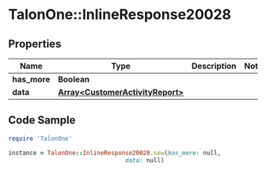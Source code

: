 # TalonOne::InlineResponse20028

## Properties

Name | Type | Description | Notes
------------ | ------------- | ------------- | -------------
**has_more** | **Boolean** |  | 
**data** | [**Array&lt;CustomerActivityReport&gt;**](CustomerActivityReport.md) |  | 

## Code Sample

```ruby
require 'TalonOne'

instance = TalonOne::InlineResponse20028.new(has_more: null,
                                 data: null)
```


